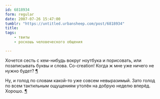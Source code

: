 ```yaml
---
id: 6818934
form: regular
date: 2007-07-26 15:47:00
tumblr: "https://untitled.urbansheep.com/post/6818934"
title:
tags:
    - твиты
    - роскошь человеческого общения

---
```


<p>Хочется сесть с кем-нибудь вокруг ноутбука и порисовать, или позаписывать буквы и слова. Co-creation! Когда ж мне уже ничего не нужно будет? <a href="http://twitter.com/urbansheep/statuses/169476442">¶</a></p>

<p>Ну, и голод по словам какой-то уже совсем невыразимый. Зато голод по всем тактильным ощущениям утолён на добрую неделю вперёд. Хорошо. <a href="http://twitter.com/urbansheep/statuses/169477272">¶</a></p>

